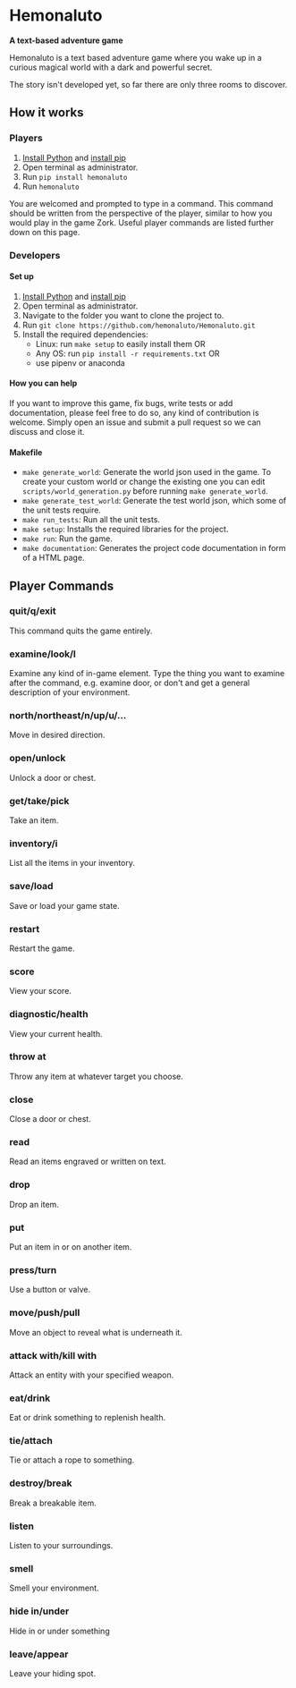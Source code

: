 # Hemonaluto
**A text-based adventure game**

Hemonaluto is a text based adventure game where you wake up in a curious magical world with a dark and powerful secret.

The story isn't developed yet, so far there are only three rooms to discover.

## How it works

### Players

1. [Install Python](https://www.python.org/downloads/) and [install pip](https://monovm.com/blog/how-to-install-pip-on-windows-linux/)
2. Open terminal as administrator.
3. Run ```pip install hemonaluto```
4. Run ```hemonaluto```

You are welcomed and prompted to type in a command. This command should be written from the perspective of the player, similar to how you would play in the game Zork. Useful player commands are listed further down on this page.

### Developers

#### Set up
1. [Install Python](https://www.python.org/downloads/) and [install pip](https://monovm.com/blog/how-to-install-pip-on-windows-linux/)
2. Open terminal as administrator.
3. Navigate to the folder you want to clone the project to.
4. Run ```git clone https://github.com/hemonaluto/Hemonaluto.git```
5. Install the required dependencies:
   - Linux: run ```make setup``` to easily install them OR
   - Any OS: run ```pip install -r requirements.txt``` OR
   - use pipenv or anaconda

#### How you can help
If you want to improve this game, fix bugs, write tests or add documentation, please feel free to do so, any kind of contribution is welcome. Simply open an issue and submit a pull request so we can discuss and close it.

#### Makefile
- ```make generate_world```:
Generate the world json used in the game. To create your custom world or change the existing one you can edit ```scripts/world_generation.py``` before running ```make generate_world```.
- ```make generate_test_world```:
Generate the test world json, which some of the unit tests require.
- ```make run_tests```:
Run all the unit tests.
- ```make setup```:
Installs the required libraries for the project.
- ```make run```:
Run the game.
- ```make documentation```:
Generates the project code documentation in form of a HTML page.

## Player Commands
### quit/q/exit
This command quits the game entirely.
### examine/look/l
Examine any kind of in-game element. Type the thing you want to examine after the command, e.g. examine door, or don't and get a general description of your environment.
### north/northeast/n/up/u/...
Move in desired direction.
### open/unlock
Unlock a door or chest.
### get/take/pick
Take an item.
### inventory/i
List all the items in your inventory.
### save/load
Save or load your game state.
### restart
Restart the game.
### score
View your score.
### diagnostic/health
View your current health.
### throw at
Throw any item at whatever target you choose.
### close
Close a door or chest.
### read
Read an items engraved or written on text.
### drop
Drop an item.
### put
Put an item in or on another item.
### press/turn
Use a button or valve.
### move/push/pull
Move an object to reveal what is underneath it.
### attack with/kill with
Attack an entity with your specified weapon.
### eat/drink
Eat or drink something to replenish health.
### tie/attach
Tie or attach a rope to something.
### destroy/break
Break a breakable item.
### listen
Listen to your surroundings.
### smell
Smell your environment.
### hide in/under
Hide in or under something
### leave/appear
Leave your hiding spot.
